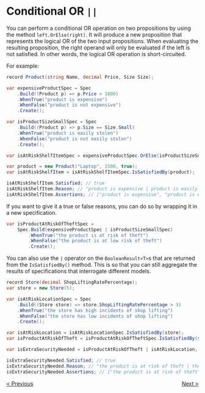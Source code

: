 ﻿# Conditional OR `||`

You can perform a conditional OR operation on two propositions by using the method `left.OrElse(right)`.
It will produce a new proposition that represents the logical OR of the two input propositions.
When evaluating the resulting proposition, the right operand will only be evaluated if the left is not satisfied.
In other words, the logical OR operation is short-circuited.

For example:

```csharp
record Product(string Name, decimal Price, Size Size);

var expensiveProductSpec = Spec
    .Build((Product p) => p.Price > 1000)
    .WhenTrue("product is expensive")
    .WhenFalse("product is not expensive")
    .Create();

var isProductSizeSmallSpec = Spec
    .Build((Product p) => p.Size == Size.Small)
    .WhenTrue("product is easily stolen")
    .WhenFalse("product is not easily stolen")
    .Create();

var isAtRiskShelfItemSpec = expensiveProductSpec.OrElse(isProductSizeSmallSpec);

var product = new Product("Laptop", 1500, true);
var isAtRiskShelfItem = isAtRiskShelfItemSpec.IsSatisfiedBy(product);

isAtRiskShelfItem.Satisfied; // true
isAtRiskShelfItem.Reason; // "product is expensive | product is easily stolen"
isAtRiskShelfItem.Assertions; // ["product is expensive", "product is easily stolen"]
```

If you want to give it a true or false reasons, you can do so by wrapping it in a new specification.

```csharp
var isProductAtRiskOfTheftSpec = 
    Spec.Build(expensiveProductSpec | isProductSizeSmallSpec)
        .WhenTrue("the product is at risk of theft")
        .WhenFalse("the product is at low risk of theft")
        .Create();
```

You can also use the `|` operator on the `BooleanResult<T>`s that are returned from the `IsSatisfiedBy()` method. This is
so that you can still aggregate the results of specifications that interrogate different models.

```csharp
record Store(decimal ShopLiftingRatePercentage);
var store = new Store(5);

var isAtRiskLocationSpec = Spec
    .Build((Store store) => store.ShopLiftingRatePercentage > 3)
    .WhenTrue("the store has high incidents of shop lifting")
    .WhenFalse("the store has low incidents of shop lifting")
    .Create();

var isAtRiskLocation = isAtRiskLocationSpec.IsSatisfiedBy(store);
var isProductAtRiskOfTheft = isProductAtRiskOfTheftSpec.IsSatisfiedBy(store);

var isExtraSecurityNeeded = isProductAtRiskOfTheft | isAtRiskLocation;

isExtraSecurityNeeded.Satisfied; // true
isExtraSecurityNeeded.Reason; // "the product is at risk of theft | the store has high incidents of shop lifting"
isExtraSecurityNeeded.Assertions; // ["the product is at risk of theft", "the store has high incidents of shop lifting"]
```

<div style="display: flex; justify-content: space-between">
    <a href="./Or.html">&lt; Previous</a>
    <a href="./XOr.html">Next &gt;</a>
</div>
